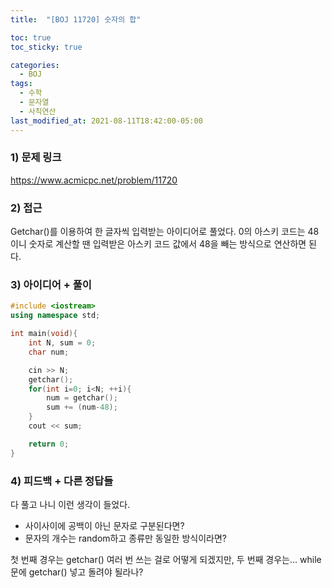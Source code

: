 ```yaml
---
title:  "[BOJ 11720] 숫자의 합"

toc: true
toc_sticky: true

categories:
  - BOJ
tags:
  - 수학
  - 문자열
  - 사칙연산
last_modified_at: 2021-08-11T18:42:00-05:00
---
```


### 1) 문제 링크

<https://www.acmicpc.net/problem/11720>

### 2) 접근

Getchar()를 이용하여 한 글자씩 입력받는 아이디어로 풀었다. 0의 아스키 코드는 48이니 숫자로 계산할 땐 입력받은 아스키 코드 값에서 48을 빼는 방식으로 연산하면 된다.

### 3) 아이디어 + 풀이

```cpp
#include <iostream>
using namespace std;

int main(void){
    int N, sum = 0;
    char num;

    cin >> N;
    getchar();
    for(int i=0; i<N; ++i){
        num = getchar();
        sum += (num-48);
    }
    cout << sum;

    return 0;
}
```

### 4) 피드백 + 다른 정답들

다 풀고 나니 이런 생각이 들었다.
- 사이사이에 공백이 아닌 문자로 구분된다면?  
- 문자의 개수는 random하고 종류만 동일한 방식이라면?  

첫 번째 경우는 getchar() 여러 번 쓰는 걸로 어떻게 되겠지만, 두 번째 경우는… while 문에 getchar() 넣고 돌려야 될라나?
